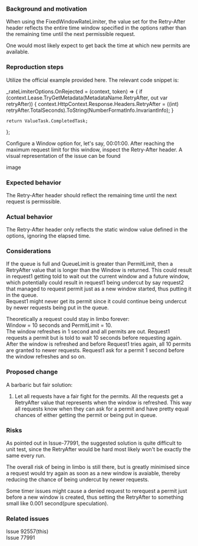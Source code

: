 ### Background and motivation

When using the FixedWindowRateLimiter, the value set for the Retry-After header reflects the entire time window specified in the options rather than the remaining time until the next permissible request.

One would most likely expect to get back the time at which new permits are available.

### Reproduction steps
Utilize the official example provided here. The relevant code snippet is:

_rateLimiterOptions.OnRejected = (context, token) =>
{
    if (context.Lease.TryGetMetadata(MetadataName.RetryAfter, out var retryAfter))
    {
        context.HttpContext.Response.Headers.RetryAfter =
            ((int) retryAfter.TotalSeconds).ToString(NumberFormatInfo.InvariantInfo);
    }

    return ValueTask.CompletedTask;
};

Configure a Window option for, let's say, 00:01:00. After reaching the maximum request limit for this window, inspect the Retry-After header. A visual representation of the issue can be found

image

### Expected behavior
The Retry-After header should reflect the remaining time until the next request is permissible.

### Actual behavior
The Retry-After header only reflects the static window value defined in the options, ignoring the elapsed time.

### Considerations
If the queue is full and QueueLimit is greater than PermitLimit, then a RetryAfter value that is longer than the Window is returned. This could result in request1 getting told to wait out the current window and a future window, which potentially could result in request1 being undercut by say request2 that managed to request permit just as a new window started, thus putting it in the queue.\
Request1 might never get its permit since it could continue being undercut by newer requests being put in the queue.

Theoretically a request could stay in limbo forever:\
Window = 10 seconds and PermitLimit = 10.\
The window refreshes in 1 second and all permits are out. Request1 requests a permit but is told to wait 10 seconds before requesting again. After the window is refreshed and before Request1 tries again, all 10 permits are granted to newer requests. Request1 ask for a permit 1 second before the window refreshes and so on.


### Proposed change
A barbaric but fair solution:
1. Let all requests have a fair fight for the permits. All the requests get a RetryAfter value that represents when the window is refreshed. This way all requests know when they can ask for a permit and have pretty equal chances of either getting the permit or being put in queue.


### Risks
As pointed out in Issue-77991, the suggested solution is quite difficult to unit test, since the RetryAfter would be hard most likely won't be exactly the same every run.

The overall risk of being in limbo is still there, but is greatly minimised since a request would try again as soon as a new window is avaiable, thereby reducing the chance of being undercut by newer requests.

Some timer issues might cause a denied request to rerequest a permit just before a new window is created, thus setting the RetryAfter to something small like 0.001 second(pure speculation).

### Related issues
Issue 92557(this)\
Issue 77991
